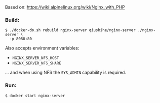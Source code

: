 Based on: https://wiki.alpinelinux.org/wiki/Nginx_with_PHP

### Build:

```
$ ./docker-do.sh rebuild nginx-server qiushihe/nginx-server ./nginx-server \
  -p 8080:80
```

Also accepts environment variables:

* `NGINX_SERVER_NFS_HOST`
* `NGINX_SERVER_NFS_SHARE`

... and when using NFS the `SYS_ADMIN` capability is required.

### Run:

```
$ docker start nginx-server
```
